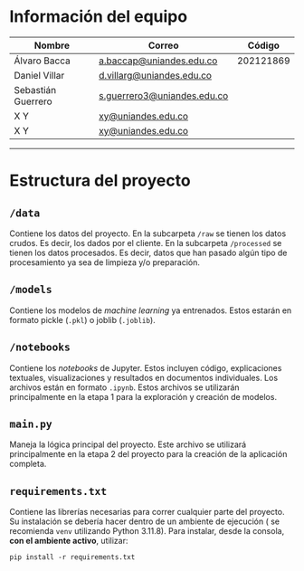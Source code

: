 # Información del equipo
| Nombre             | Correo                      | Código    | 
|--------------------|-----------------------------|-----------|
| Álvaro Bacca       | a.baccap@uniandes.edu.co    | 202121869 |
| Daniel Villar      | d.villarg@uniandes.edu.co   |  |
| Sebastián Guerrero | s.guerrero3@uniandes.edu.co |  |
| X Y                | xy@uniandes.edu.co          |  |
| X Y                | xy@uniandes.edu.co          |  |

---

# Estructura del proyecto
## `/data`
Contiene los datos del proyecto. En la subcarpeta `/raw` se tienen los 
datos crudos. Es decir, los dados por el cliente. En la subcarpeta
`/processed` se tienen los datos procesados. Es decir, datos que han pasado
algún tipo de procesamiento ya sea de limpieza y/o preparación.

## `/models`
Contiene los modelos de _machine learning_ ya entrenados. Estos estarán
en formato pickle (`.pkl`) o joblib (`.joblib`).

## `/notebooks`
Contiene los _notebooks_ de Jupyter. Estos incluyen código, explicaciones
textuales, visualizaciones y resultados en documentos individuales. Los 
archivos están en formato `.ipynb`. Estos archivos se utilizarán 
principalmente en la etapa 1 para la exploración y creación de modelos. 

## `main.py`
Maneja la lógica principal del proyecto. Este archivo se utilizará
principalmente en la etapa 2 del proyecto para la creación de la aplicación
completa.

## `requirements.txt`
Contiene las librerías necesarias para correr cualquier parte del proyecto.
Su instalación se debería hacer dentro de un ambiente de ejecución (
se recomienda `venv` utilizando Python 3.11.8). Para instalar, desde la
consola, **con el ambiente activo**, utilizar:

``pip install -r requirements.txt``
